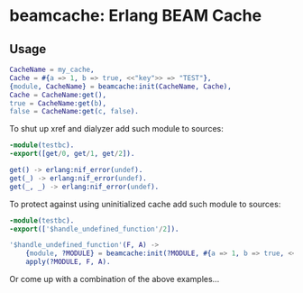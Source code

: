 beamcache: Erlang BEAM Cache
============================

Usage
-----

```erlang
CacheName = my_cache,
Cache = #{a => 1, b => true, <<"key">> => "TEST"},
{module, CacheName} = beamcache:init(CacheName, Cache),
Cache = CacheName:get(),
true = CacheName:get(b),
false = CacheName:get(c, false).
```

To shut up xref and dialyzer add such module to sources:

```erlang
-module(testbc).
-export([get/0, get/1, get/2]).

get() -> erlang:nif_error(undef).
get(_) -> erlang:nif_error(undef).
get(_, _) -> erlang:nif_error(undef).
```

To protect against using uninitialized cache add such module to sources:

```erlang
-module(testbc).
-export(['$handle_undefined_function'/2]).

'$handle_undefined_function'(F, A) ->
    {module, ?MODULE} = beamcache:init(?MODULE, #{a => 1, b => true, <<"key">> => "TEST"}),
    apply(?MODULE, F, A).
```

Or come up with a combination of the above examples...
